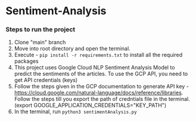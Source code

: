 # Sentiment-Analysis

### Steps to run the project
1. Clone "main" branch
2. Move into root directory and open the terminal.
3. Execute - ```pip install -r requirements.txt``` to install all the required packages
4. This project uses Google Cloud NLP Sentiment Analysis Model to predict the sentiments of the articles. To use the GCP API, you need to get API credentials (keys)
5. Follow the steps given in the GCP documentation to generate API key - https://cloud.google.com/natural-language/docs/reference/libraries. Follow the steps till you export the path of credntials file in the terminal. (export GOOGLE_APPLICATION_CREDENTIALS="KEY_PATH")
6. In the terminal, run ```python3 sentimentAnalysis.py```
